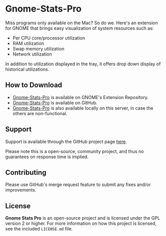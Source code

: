 # Gnome-Stats-Pro

Miss programs only available on the Mac? So do we. Here's an extension
for GNOME that brings easy visualization of system resources such as:

* Per CPU core/processor utilization
* RAM utilization
* Swap memory utilization
* Network utilization

In addition to utilization displayed in the tray, it offers drop down
display of historical utilizations.

## How to Download

* [Gnome-Stats-Pro](https://extensions.gnome.org/extension/1043/gnomestatspro/) is available on GNOME's Extension Repository.
* [Gnome-Stats-Pro](https://github.com/tpenguin/gnome-stats-pro) is available on GitHub.
* [Gnome-Stats-Pro](http://cgit.benden.us/cgit.cgi/gnome-stats-pro/) is also available locally on this server, in case the others are non-functional.

## Support

Support is available through the GitHub project page
[here](https://github.com/tpenguin/gnome-stats-pro/issues).

Please note this is a open-source, community project, and thus
no guarantees on response time is implied.

## Contributing

Please use GitHub's merge request feature to submit any fixes and/or
improvements.

## License

**Gnome Stats Pro** is an open-source project and is licensed under
the GPL version 2 or higher. For more information on how this project
is licensed, see the included `LICENSE.md` file.

